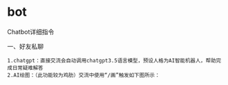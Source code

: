 # bot

Chatbot详细指令

  一、好友私聊
  
    1.chatgpt：直接交流会自动调用chatgpt3.5语言模型，预设人格为AI智能机器人，帮助完成日常疑难解答
    2.AI绘图：（此功能较为鸡肋）交流中使用“/画”触发如下图所示：

